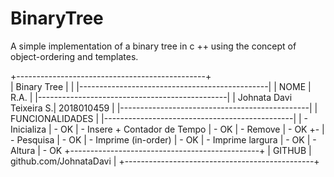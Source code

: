 # BinaryTree
A simple implementation of a binary tree in c ++ using the concept of object-ordering and templates.<br/>
<p>
+-----------------------------------------------+<br/>
|   Binary Tree             |                   |
|-----------------------------------------------|
|   NOME                    |   R.A.            |
|-----------------------------------------------|
|   Johnata Davi Teixeira S.|   2018010459      |
|-----------------------------------------------|
|   FUNCIONALIDADES                             |
|-----------------------------------------------|
|   - Inicializa                                | - OK
|   - Insere + Contador de Tempo                | - OK
|   - Remove                                    | - OK +-
|   - Pesquisa                                  | - OK
|   - Imprime (in-order)                        | - OK
|   - Imprime largura                           | - OK
|   - Altura                                    | - OK
+-----------------------------------------------+
|   GITHUB |   github.com/JohnataDavi           |
+-----------------------------------------------+
</p>
